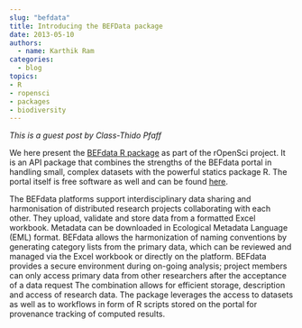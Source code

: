 ```yaml
---
slug: "befdata"
title: Introducing the BEFData package
date: 2013-05-10
authors:
  - name: Karthik Ram
categories:
  - blog
topics:
- R
- ropensci
- packages
- biodiversity
---
```


*This is a guest post by Class-Thido Pfaff*

We here present the [BEFdata R package](https://github.com/ropensci/rbefdata) as part of the rOpenSci project. It is an API package that combines the strengths of the BEFdata portal in handling small, complex datasets with the powerful statics package R. The portal itself is free software as well and can be found [here]( https://github.com/befdata/befdata).

The BEFdata platforms support interdisciplinary data sharing and harmonisation of distributed research projects collaborating with each other. They upload, validate and store data from a formatted Excel workbook. Metadata can be downloaded in Ecological Metadata Language (EML) format. BEFdata allows the harmonization of naming conventions by generating category lists from the primary data, which can be reviewed and managed via the Excel workbook or directly on the platform. BEFdata provides a secure environment during on-going analysis; project members can only access primary data from other researchers after the acceptance of a data request
The combination allows for efficient storage, description and access of research data. The package leverages the access to datasets as well as to workflows in form of R scripts stored on the portal for provenance tracking of computed results.
